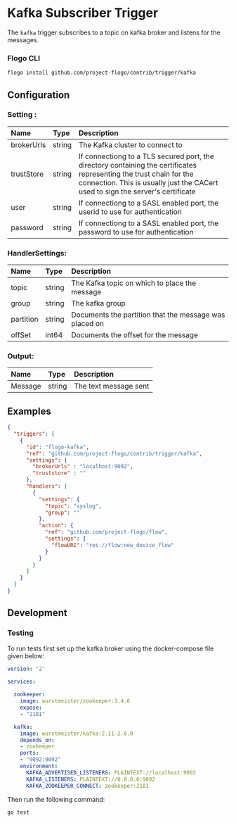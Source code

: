# Kafka Subscriber Trigger

The `kafka` trigger subscribes to a topic on kafka broker and listens for the messages.

### Flogo CLI
```bash
flogo install github.com/project-flogo/contrib/trigger/kafka
```

## Configuration

### Setting :

| Name       | Type   | Description
|:---        | :---   | :---     
| brokerUrls | string | The Kafka cluster to connect to  |
| trustStore | string | If connectiong to a TLS secured port, the directory containing the certificates representing the trust chain for the connection. This is usually just the CACert used to sign the server's certificate  |
| user       | string | If connectiong to a SASL enabled port, the userid to use for authentication  |
| password   | string | If connectiong to a SASL enabled port, the password to use for authentication  |

### HandlerSettings:

| Name       | Type   | Description
|:---        | :---   | :---   
| topic      | string | The Kafka topic on which to place the message  |
| group      | string | The kafka group  |
| partition  | string | Documents the partition that the message was placed on  |
| offSet     | int64  | Documents the offset for the message  |

### Output:

| Name         | Type     | Description
|:---          | :---     | :---   
| Message      | string   | The text message sent  |


## Examples

```json
{
  "triggers": [
    {
      "id": "flogo-kafka",
      "ref": "github.com/project-flogo/contrib/trigger/kafka",
      "settings": {
        "brokerUrls" : "localhost:9092",
        "truststore" : "" 
      },
      "handlers": [
        {
          "settings": {
            "topic": "syslog",
            "group": ""
          },
          "action": {
            "ref": "github.com/project-flogo/flow",
            "settings": {
              "flowURI": "res://flow:new_device_flow"
            }
          }
        }
      ]
    }
  ]
}
```
 
## Development

### Testing

To run tests first set up the kafka broker using the docker-compose file given below:

```yaml
version: '2'
  
services:

  zookeeper:
    image: wurstmeister/zookeeper:3.4.6
    expose:
    - "2181"

  kafka:
    image: wurstmeister/kafka:2.11-2.0.0
    depends_on:
    - zookeeper
    ports:
    - "9092:9092"
    environment:
      KAFKA_ADVERTISED_LISTENERS: PLAINTEXT://localhost:9092
      KAFKA_LISTENERS: PLAINTEXT://0.0.0.0:9092
      KAFKA_ZOOKEEPER_CONNECT: zookeeper:2181
```

Then run the following command: 

```bash
go test 
```